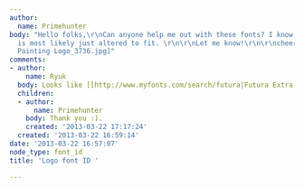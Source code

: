 ```yaml
---
author:
  name: Primehunter
body: "Hello folks,\r\nCan anyone help me out with these fonts? I know the O in Joe
  is most likely just altered to fit. \r\n\r\nLet me know!\r\n\r\ncheers[img:sites/default/files/old-images/Joe's
  Painting Logo_3736.jpg]"
comments:
- author:
    name: Ryuk
  body: Looks like [[http://www.myfonts.com/search/futura|Futura Extra Bold]] to me.
  children:
  - author:
      name: Primehunter
    body: Thank you :).
    created: '2013-03-22 17:17:24'
  created: '2013-03-22 16:59:14'
date: '2013-03-22 16:57:07'
node_type: font_id
title: 'Logo font ID '

---
```

